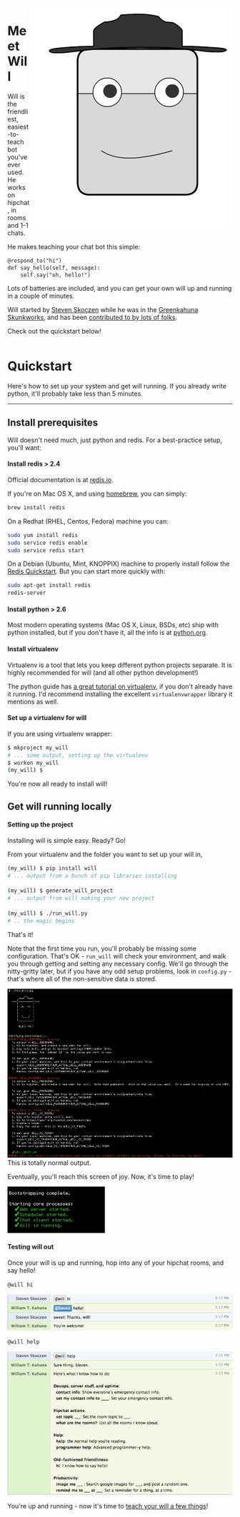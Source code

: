 <img align="right" src="img/will-head.png" alt="Will's smiling face" title="Will's smiling face" class="will_head" />


# Meet Will

Will is the friendliest, easiest-to-teach bot you've ever used.  He works on hipchat, in rooms and 1-1 chats.

He makes teaching your chat bot this simple:

```
@respond_to("hi")
def say_hello(self, message):
    self.say("oh, hello!")
```

Lots of batteries are included, and you can get your own will up and running in a couple of minutes.  

Will started by [Steven Skoczen](http://stevenskoczen.com) while he was in the [Greenkahuna Skunkworks](http://skunkworks.greenkahuna.com), and has been [contributed to by lots of folks](improve.md#shoulders).

Check out the quickstart below!

<div style="width:100%;clear:both;"></div>

# Quickstart

Here's how to set up your system and get will running.  If you already write python, it'll probably take less than 5 minutes.

---

## Install prerequisites

Will doesn't need much, just python and redis.  For a best-practice setup, you'll want:

#### Install redis > 2.4

Official documentation is at [redis.io](http://redis.io/).

If you're on Mac OS X, and using [homebrew](http://brew.sh/), you can simply:

```bash
brew install redis
```

On a Redhat (RHEL, Centos, Fedora) machine you can:

```bash
sudo yum install redis
sudo service redis enable
sudo service redis start
```

On a Debian (Ubuntu, Mint, KNOPPIX) machine to properly install follow the [Redis Quickstart](http://redis.io/topics/quickstart). But you can start more quickly with:

```bash
sudo apt-get install redis
redis-server
```

#### Install python > 2.6

Most modern operating systems (Mac OS X, Linux, BSDs, etc) ship with python installed, but if you don't have it, all the info is at [python.org](https://www.python.org/).

#### Install virtualenv

Virtualenv is a tool that lets you keep different python projects separate. It is highly recommended for will (and all other python development!)

The python guide has [a great tutorial on virtualenv](http://docs.python-guide.org/en/latest/dev/virtualenvs/), if you don't already have it running.  I'd recommend installing the excellent `virtualenvwrapper` library it mentions as well.

#### Set up a virtualenv for will

If you are using virtualenv wrapper:

```bash
$ mkproject my_will
# ... some output, setting up the virtualenv
$ workon my_will
(my_will) $ 
```

You're now all ready to install will!



## Get will running locally

#### Setting up the project

Installing will is simple easy.  Ready? Go!

From your virtualenv and the folder you want to set up your will in,

```bash
(my_will) $ pip install will
# ... output from a bunch of pip libraries installing

(my_will) $ generate_will_project
# ... output from will making your new project

(my_will) $ ./run_will.py
# .. the magic begins
```

That's it!  

Note that the first time you run, you'll probably be missing some configuration. That's OK - `run_will` will check your environment, and walk you through getting and setting any necessary config.  We'll go through the nitty-gritty later, but if you have any odd setup problems, look in `config.py` - that's where all of the non-sensitive data is stored.

![Uninitialized Environment output](img/uninitialized_env.gif)
This is totally normal output.

Eventually, you'll reach this screen of joy.  Now, it's time to play!

![Screen of Joy](img/screen_of_joy.gif)

#### Testing will out

Once your will is up and running, hop into any of your hipchat rooms, and say hello!

`@will hi`

![Hi, Will](img/hi.gif)

`@will help`

![Help, will](img/help.gif)

You're up and running - now it's time to [teach your will a few things](plugins/basics.md)!